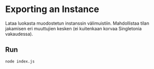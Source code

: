 # Exporting an Instance

Lataa luokasta muodostetun instanssin välimuistiin. Mahdollistaa tilan jakamisen
eri muuttujien kesken (ei kuitenkaan korvaa Singletonia vakaudessa).

## Run
```bash
node index.js
```
